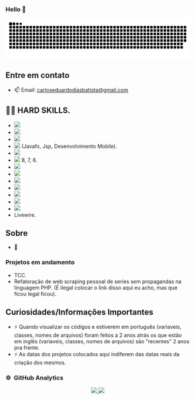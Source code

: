 

### Hello 👋

![snake gif](https://github.com/carloseduardodb/carloseduardodb/blob/output/github-contribution-grid-snake.svg)

<!--
**carloseduardodb/carloseduardodb** is a ✨ _special_ ✨ repository because its `README.md` (this file) appears on your GitHub profile.
--->

## Entre em contato 
- 📫 Email: carloseduardodiasbatista@gmail.com

##  👨‍🏫 HARD SKILLS.
- <img src="https://img.shields.io/badge/C-00599C?style=for-the-badge&logo=c&logoColor=white" />
- <img src="https://img.shields.io/badge/MySQL-00000F?style=for-the-badge&logo=mysql&logoColor=white" />
- <img src="https://img.shields.io/badge/SQLite-07405E?style=for-the-badge&logo=sqlite&logoColor=white" />
- <img src="https://img.shields.io/badge/Java-ED8B00?style=for-the-badge&logo=java&logoColor=white" /> (Javafx, Jsp, Desenvolvimento Mobile).
- <img src="https://img.shields.io/badge/PHP-777BB4?style=for-the-badge&logo=php&logoColor=white" />
- <img src="https://img.shields.io/badge/Laravel-FF2D20?style=for-the-badge&logo=laravel&logoColor=white" /> 8, 7, 6.
- <img src="https://img.shields.io/badge/HTML-239120?style=for-the-badge&logo=html5&logoColor=white" />
- <img src="https://img.shields.io/badge/CSS-239120?style=for-the-badge&logo=css3&logoColor=white" />
- <img src="https://img.shields.io/badge/Tailwind_CSS-38B2AC?style=for-the-badge&logo=tailwind-css&logoColor=white" />
- <img src="https://img.shields.io/badge/Bootstrap-563D7C?style=for-the-badge&logo=bootstrap&logoColor=white" />
- <img src="https://img.shields.io/badge/Sass-CC6699?style=for-the-badge&logo=sass&logoColor=white" />
- <img src="https://img.shields.io/badge/React-20232A?style=for-the-badge&logo=react&logoColor=61DAFB" />
- <img src="https://img.shields.io/badge/React_Native-20232A?style=for-the-badge&logo=react&logoColor=61DAFB" />
- Livewire.

## Sobre
- 🌱 

### Projetos em andamento
- TCC.
- Refatoração de web scraping pessoal de series sem propagandas na linguagem PHP. (É ilegal colocar o link disso aqui eu acho, mas que ficou legal ficou).

## Curiosidades/Informações Importantes
- ⚡ Quando visualizar os códigos e estiverem em português (variaveis, classes, nomes de arquivos) foram feitos a 2 anos atrás os que estão em inglês (variaveis, classes, nomes de arquivos) são "recentes" 2 anos pra frente.
- ⚡ As datas dos projetos colocados aqui indiferem das datas reais da criação dos mesmos.

### ⚙️ &nbsp;GitHub Analytics

<p align="center">
<a href="https://github.com/carloseduardodb">
  <img height="180em" src="https://github-readme-stats-eight-theta.vercel.app/api?username=carloseduardodb&show_icons=true&theme=dracula&include_all_commits=true&count_private=true/"/>
  <img height="180em" src="https://github-readme-stats-eight-theta.vercel.app/api/top-langs/?username=carloseduardodb&layout=compact&langs_count=8&theme=dracula"/>
</a>
</p>
